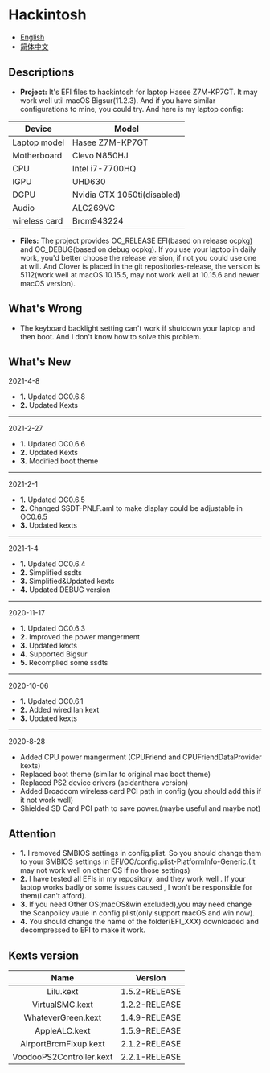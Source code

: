 # Hackintosh
* [English](https://github.com/Xin9912/Hackintosh/blob/master/README.md)
* [简体中文](https://github.com/Xin9912/Hackintosh/blob/master/README_cn.md)
&emsp;

## Descriptions <br>
* **Project:** It's EFI files to hackintosh for laptop Hasee Z7M-KP7GT. It may work well util macOS Bigsur(11.2.3). And if you have similar configurations to mine, you could try. And here is my laptop config: <br>
  
| Device | Model |
| ---- | ---- |
| Laptop model| Hasee Z7M-KP7GT |
| Motherboard| Clevo N850HJ |
| CPU | Intel i7-7700HQ |
| IGPU | UHD630 |
| DGPU | Nvidia GTX 1050ti(disabled)|
| Audio | ALC269VC |
| wireless card | Brcm943224 | <br>

* **Files:** The project provides OC_RELEASE EFI(based on release ocpkg) and OC_DEBUG(based on debug ocpkg). If you use your laptop in daily work, you'd better choose the release version, if not you could use one at will. And Clover is placed in the git repositories-release, the version is 5112(work well at macOS 10.15.5, may not work well at 10.15.6 and newer macOS version).  <br>

## What's Wrong <br>
* The keyboard backlight setting can't work if shutdown your laptop and then boot. And I don't know how to solve this problem. <br>

## What's New <br>
2021-4-8
<br>
* **1.** Updated OC0.6.8
* **2.** Updated Kexts
-----
2021-2-27
<br>
* **1.** Updated OC0.6.6
* **2.** Updated Kexts
* **3.** Modified boot theme
-----
2021-2-1
<br>
* **1.** Updated OC0.6.5
* **2.** Changed SSDT-PNLF.aml to make display could be adjustable in OC0.6.5
* **3.** Updated kexts
-----
2021-1-4
<br>
* **1.** Updated OC0.6.4
* **2.** Simplified ssdts
* **3.** Simplified&Updated kexts
* **4.** Updated DEBUG version
-----
2020-11-17
<br>
* **1.** Updated OC0.6.3
* **2.** Improved the power mangerment
* **3.** Updated kexts 
* **4.** Supported Bigsur
* **5.** Recomplied some ssdts
-----
2020-10-06
<br>
* **1.** Updated OC0.6.1
* **2.** Added wired lan kext 
* **3.** Updated kexts 
-----
 2020-8-28
<br>
* Added CPU power mangerment (CPUFriend and CPUFriendDataProvider kexts)
* Replaced boot theme (similar to original mac boot theme)
* Replaced PS2 device drivers (acidanthera version)
* Added Broadcom wireless card PCI path in config (you should add this if it not work well)
* Shielded SD Card PCI path to save power.(maybe useful and maybe not) 

## Attention <br>
* **1.** I removed SMBIOS settings in config.plist. So you should change them to your SMBIOS settings in EFI/OC/config.plist-PlatformInfo-Generic.(It may not work well on other OS if no those settings) <br> 
* **2.** I have tested all EFIs in my repository, and they work well . If your laptop works badly or some issues caused , I won't be responsible for them(I can't afford). <br>
* **3.** If you need Other OS(macOS&win excluded),you may need change the Scanpolicy vaule in config.plist(only support macOS and win now).
* **4.** You should change the name of the folder(EFI_XXX) downloaded and decompressed to EFI to make it work.

## Kexts version <br>

| Name | Version |
| :----: | :----: |
| Lilu.kext| 1.5.2-RELEASE |
| VirtualSMC.kext| 1.2.2-RELEASE |
| WhateverGreen.kext | 1.4.9-RELEASE |
| AppleALC.kext | 1.5.9-RELEASE |
| AirportBrcmFixup.kext | 2.1.2-RELEASE |
| VoodooPS2Controller.kext | 2.2.1-RELEASE |
<br>
